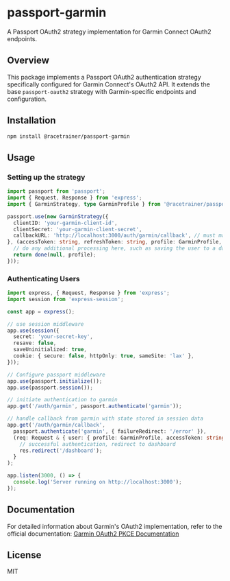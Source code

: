 # passport-garmin

A Passport OAuth2 strategy implementation for Garmin Connect OAuth2 endpoints.

## Overview

This package implements a Passport OAuth2 authentication strategy specifically configured for Garmin Connect's OAuth2 API. It extends the base `passport-oauth2` strategy with Garmin-specific endpoints and configuration.

## Installation

```bash
npm install @racetrainer/passport-garmin
```

## Usage

### Setting up the strategy

```typescript
import passport from 'passport';
import { Request, Response } from 'express';
import { GarminStrategy, type GarminProfile } from '@racetrainer/passport-garmin';

passport.use(new GarminStrategy({
  clientID: 'your-garmin-client-id',
  clientSecret: 'your-garmin-client-secret',
  callbackURL: 'http://localhost:3000/auth/garmin/callback', // must match the redirect URI in your Garmin developer portal
}, (accessToken: string, refreshToken: string, profile: GarminProfile, done: (error: any, user?: any) => void) => {
  // do any additional processing here, such as saving the user to a database
  return done(null, profile);
}));
```

### Authenticating Users

```typescript
import express, { Request, Response } from 'express';
import session from 'express-session';

const app = express();

// use session middleware
app.use(session({
  secret: 'your-secret-key',
  resave: false,
  saveUninitialized: true,
  cookie: { secure: false, httpOnly: true, sameSite: 'lax' },
}));

// Configure passport middleware
app.use(passport.initialize());
app.use(passport.session());

// initiate authentication to garmin
app.get('/auth/garmin', passport.authenticate('garmin'));

// handle callback from garmin with state stored in session data
app.get('/auth/garmin/callback', 
  passport.authenticate('garmin', { failureRedirect: '/error' }),
  (req: Request & { user: { profile: GarminProfile, accessToken: string, refreshToken: string, expiresAt: number } }, res: Response) => {
    // successful authentication, redirect to dashboard
    res.redirect('/dashboard');
  }
);

app.listen(3000, () => {
  console.log('Server running on http://localhost:3000');
});
```

## Documentation

For detailed information about Garmin's OAuth2 implementation, refer to the official documentation:
[Garmin OAuth2 PKCE Documentation](https://developerportal.garmin.com/sites/default/files/OAuth2PKCE_1.pdf)

## License

MIT
